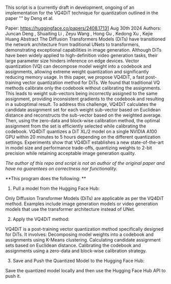 This script is a (currently draft in development, ongoing of an implementation for the VQ4DiT technique for quantization outlined in the paper "" by Deng et al.

Paper:
https://huggingface.co/papers/2408.17131
Aug 30th 2024
Authors:
Juncan Deng
,
Shuaiting Li
,
Zeyu Wang
,
Hong Gu
,
Kedong Xu
,
Kejie Huang
Abstract
The Diffusion Transformers Models (DiTs) have transitioned the network architecture from traditional UNets to transformers, demonstrating exceptional capabilities in image generation. Although DiTs have been widely applied to high-definition video generation tasks, their large parameter size hinders inference on edge devices. Vector quantization (VQ) can decompose model weight into a codebook and assignments, allowing extreme weight quantization and significantly reducing memory usage. In this paper, we propose VQ4DiT, a fast post-training vector quantization method for DiTs. We found that traditional VQ methods calibrate only the codebook without calibrating the assignments. This leads to weight sub-vectors being incorrectly assigned to the same assignment, providing inconsistent gradients to the codebook and resulting in a suboptimal result. To address this challenge, VQ4DiT calculates the candidate assignment set for each weight sub-vector based on Euclidean distance and reconstructs the sub-vector based on the weighted average. Then, using the zero-data and block-wise calibration method, the optimal assignment from the set is efficiently selected while calibrating the codebook. VQ4DiT quantizes a DiT XL/2 model on a single NVIDIA A100 GPU within 20 minutes to 5 hours depending on the different quantization settings. Experiments show that VQ4DiT establishes a new state-of-the-art in model size and performance trade-offs, quantizing weights to 2-bit precision while retaining acceptable image generation quality.

*The author of this repo and script is not an author of the original paper and have no guarentees on correctness nor functionality.*

**This program does the following: **

1. Pull a model from the Hugging Face Hub:

Only Diffusion Transformer Models (DiTs) are applicable as per the VQ4DiT method. Examples include image generation models or video generation models that use the transformer architecture instead of UNet.

2. Apply the VQ4DiT method:

VQ4DiT is a post-training vector quantization method specifically designed for DiTs. It involves:
Decomposing model weights into a codebook and assignments using K-Means clustering.
Calculating candidate assignment sets based on Euclidean distance.
Calibrating the codebook and assignments using a zero-data and block-wise calibration strategy.

3. Save and Push the Quantized Model to the Hugging Face Hub:

Save the quantized model locally and then use the Hugging Face Hub API to push it.

